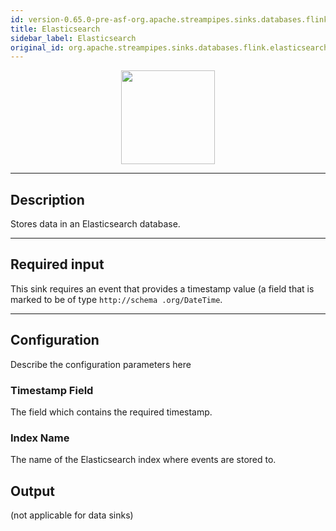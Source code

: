 ```yaml
---
id: version-0.65.0-pre-asf-org.apache.streampipes.sinks.databases.flink.elasticsearch
title: Elasticsearch
sidebar_label: Elasticsearch
original_id: org.apache.streampipes.sinks.databases.flink.elasticsearch
---
```


<!--
  ~ Licensed to the Apache Software Foundation (ASF) under one or more
  ~ contributor license agreements.  See the NOTICE file distributed with
  ~ this work for additional information regarding copyright ownership.
  ~ The ASF licenses this file to You under the Apache License, Version 2.0
  ~ (the "License"); you may not use this file except in compliance with
  ~ the License.  You may obtain a copy of the License at
  ~
  ~    http://www.apache.org/licenses/LICENSE-2.0
  ~
  ~ Unless required by applicable law or agreed to in writing, software
  ~ distributed under the License is distributed on an "AS IS" BASIS,
  ~ WITHOUT WARRANTIES OR CONDITIONS OF ANY KIND, either express or implied.
  ~ See the License for the specific language governing permissions and
  ~ limitations under the License.
  ~
  -->



<p align="center"> 
    <img src="/docs/img/pipeline-elements/org.apache.streampipes.sinks.databases.flink.elasticsearch/icon.png" width="150px;" class="pe-image-documentation"/>
</p>

***

## Description

Stores data in an Elasticsearch database.

***

## Required input

This sink requires an event that provides a timestamp value (a field that is marked to be of type ``http://schema
.org/DateTime``.

***

## Configuration

Describe the configuration parameters here

### Timestamp Field

The field which contains the required timestamp.

### Index Name

The name of the Elasticsearch index where events are stored to.

## Output

(not applicable for data sinks)